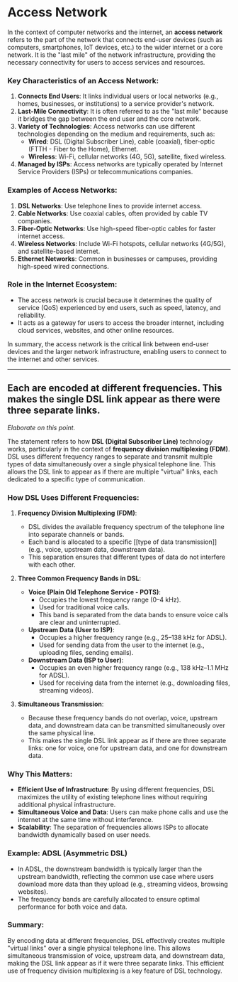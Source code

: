 # Access Network

In the context of computer networks and the internet, an **access network** refers to the part of the network that connects end-user devices (such as computers, smartphones, IoT devices, etc.) to the wider internet or a core network. It is the "last mile" of the network infrastructure, providing the necessary connectivity for users to access services and resources.

### Key Characteristics of an Access Network:
1. **Connects End Users**: It links individual users or local networks (e.g., homes, businesses, or institutions) to a service provider's network.
2. **Last-Mile Connectivity**: It is often referred to as the "last mile" because it bridges the gap between the end user and the core network.
3. **Variety of Technologies**: Access networks can use different technologies depending on the medium and requirements, such as:
   - **Wired**: DSL (Digital Subscriber Line), cable (coaxial), fiber-optic (FTTH - Fiber to the Home), Ethernet.
   - **Wireless**: Wi-Fi, cellular networks (4G, 5G), satellite, fixed wireless.
4. **Managed by ISPs**: Access networks are typically operated by Internet Service Providers (ISPs) or telecommunications companies.

### Examples of Access Networks:
1. **DSL Networks**: Use telephone lines to provide internet access.
2. **Cable Networks**: Use coaxial cables, often provided by cable TV companies.
3. **Fiber-Optic Networks**: Use high-speed fiber-optic cables for faster internet access.
4. **Wireless Networks**: Include Wi-Fi hotspots, cellular networks (4G/5G), and satellite-based internet.
5. **Ethernet Networks**: Common in businesses or campuses, providing high-speed wired connections.

### Role in the Internet Ecosystem:
- The access network is crucial because it determines the quality of service (QoS) experienced by end users, such as speed, latency, and reliability.
- It acts as a gateway for users to access the broader internet, including cloud services, websites, and other online resources.

In summary, the access network is the critical link between end-user devices and the larger network infrastructure, enabling users to connect to the internet and other services.

---

## Each are encoded at different frequencies. This makes the single DSL link appear as there were three separate links. 

*Elaborate on this point.*

The statement refers to how **DSL (Digital Subscriber Line)** technology works, particularly in the context of **frequency division multiplexing (FDM)**. DSL uses different frequency ranges to separate and transmit multiple types of data simultaneously over a single physical telephone line. This allows the DSL link to appear as if there are multiple "virtual" links, each dedicated to a specific type of communication.

### How DSL Uses Different Frequencies:
1. **Frequency Division Multiplexing (FDM)**:
   - DSL divides the available frequency spectrum of the telephone line into separate channels or bands.
   - Each band is allocated to a specific [[type of data transmission]] (e.g., voice, upstream data, downstream data).
   - This separation ensures that different types of data do not interfere with each other.

2. **Three Common Frequency Bands in DSL**:
   - **Voice (Plain Old Telephone Service - POTS)**:
     - Occupies the lowest frequency range (0–4 kHz).
     - Used for traditional voice calls.
     - This band is separated from the data bands to ensure voice calls are clear and uninterrupted.
   - **Upstream Data (User to ISP)**:
     - Occupies a higher frequency range (e.g., 25–138 kHz for ADSL).
     - Used for sending data from the user to the internet (e.g., uploading files, sending emails).
   - **Downstream Data (ISP to User)**:
     - Occupies an even higher frequency range (e.g., 138 kHz–1.1 MHz for ADSL).
     - Used for receiving data from the internet (e.g., downloading files, streaming videos).

3. **Simultaneous Transmission**:
   - Because these frequency bands do not overlap, voice, upstream data, and downstream data can be transmitted simultaneously over the same physical line.
   - This makes the single DSL link appear as if there are three separate links: one for voice, one for upstream data, and one for downstream data.

### Why This Matters:
- **Efficient Use of Infrastructure**: By using different frequencies, DSL maximizes the utility of existing telephone lines without requiring additional physical infrastructure.
- **Simultaneous Voice and Data**: Users can make phone calls and use the internet at the same time without interference.
- **Scalability**: The separation of frequencies allows ISPs to allocate bandwidth dynamically based on user needs.

### Example: ADSL (Asymmetric DSL)
- In ADSL, the downstream bandwidth is typically larger than the upstream bandwidth, reflecting the common use case where users download more data than they upload (e.g., streaming videos, browsing websites).
- The frequency bands are carefully allocated to ensure optimal performance for both voice and data.

### Summary:
By encoding data at different frequencies, DSL effectively creates multiple "virtual links" over a single physical telephone line. This allows simultaneous transmission of voice, upstream data, and downstream data, making the DSL link appear as if it were three separate links. This efficient use of frequency division multiplexing is a key feature of DSL technology.